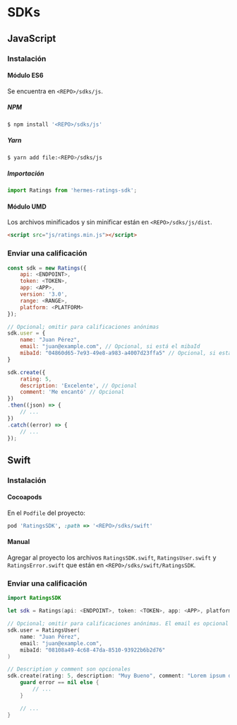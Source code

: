 # SDKs

## JavaScript

### Instalación

#### Módulo ES6

Se encuentra en `<REPO>/sdks/js`.

##### NPM

```bash
$ npm install '<REPO>/sdks/js'
```

##### Yarn

```bash
$ yarn add file:<REPO>/sdks/js
```

##### Importación

```javascript
import Ratings from 'hermes-ratings-sdk';
```

#### Módulo UMD

Los archivos minificados y sin minificar están en `<REPO>/sdks/js/dist`.

```html
<script src="js/ratings.min.js"></script>
```

### Enviar una calificación

```javascript
const sdk = new Ratings({
    api: <ENDPOINT>,
    token: <TOKEN>,
    app: <APP>,
    version: '3.0',
    range: <RANGE>,
    platform: <PLATFORM>
});

// Opcional; omitir para calificaciones anónimas
sdk.user = {
    name: "Juan Pérez",
    email: "juan@example.com", // Opcional, si está el mibaId
    mibaId: "04860d65-7e93-49e8-a983-a4007d23ffa5" // Opcional, si está el email
}

sdk.create({
    rating: 5,
    description: 'Excelente', // Opcional
    comment: 'Me encantó' // Opcional
})
.then((json) => {
    // ...
})
.catch((error) => {
    // ...
});
```

## Swift

### Instalación

#### Cocoapods

En el `Podfile` del proyecto:

```ruby
pod 'RatingsSDK', :path => '<REPO>/sdks/swift'
```

#### Manual

Agregar al proyecto los archivos `RatingsSDK.swift`, `RatingsUser.swift` y `RatingsError.swift` que están en `<REPO>/sdks/swift/RatingsSDK`.

### Enviar una calificación

```swift
import RatingsSDK
```

```swift
let sdk = Ratings(api: <ENDPOINT>, token: <TOKEN>, app: <APP>, platform: <PLATFORM>, range: <RANGE>)

// Opcional; omitir para calificaciones anónimas. El email es opcional si está el mibaId y viceversa
sdk.user = RatingsUser(
    name: "Juan Pérez",
    email: "juan@example.com",
    mibaId: "08108a49-4c68-47da-8510-93922b6b2d76"
)

// Description y comment son opcionales
sdk.create(rating: 5, description: "Muy Bueno", comment: "Lorem ipsum dolor...") { response, error in
    guard error == nil else {
        // ...
    }

    // ...
}
```